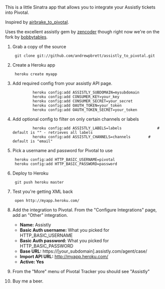 This is a little Sinatra app that allows you to integrate your Assistly tickets into Pivotal. 

Inspired by [airbrake_to_pivotal](https://github.com/steveh/airbrake_to_pivotal).

Uses the excellent assistly gem by [zencoder](https://github.com/zencoder/assistly) though right now we're on the fork by [bobbytables](https://github.com/bobbytables/assistly).

1. Grab a copy of the source

        git clone git://github.com/andrewpbrett/assistly_to_pivotal.git

2. Create a Heroku app

        heroku create myapp

3. Add required config from your assistly API page.

				heroku config:add ASSISTLY_SUBDOMAIN=mysubdomain
				heroku config:add CONSUMER_KEY=your_key
				heroku config:add CONSUMER_SECRET=your_secret
				heroku config:add OAUTH_TOKEN=your_token
				heroku config:add OAUTH_TOKEN_SECRET=your_token
				
4. Add optional config to filter on only certain channels or labels

				heroku config:add ASSISTLY_LABELS=labels				# default is "" - retrieves all labels
				heroku config:add ASSISTLY_CHANNELS=channels		# default is "email"
				
5. Pick a username and password for Pivotal to use

        heroku config:add HTTP_BASIC_USERNAME=pivotal
        heroku config:add HTTP_BASIC_PASSWORD=password

6. Deploy to Heroku

        git push heroku master

7. Test you're getting XML back

        open http://myapp.heroku.com/

8. Add the integration to Pivotal. From the "Configure Integrations" page, add an "Other" integration.

    * **Name:** Assistly
    * **Basic Auth username:** What you picked for HTTP_BASIC_USERNAME
    * **Basic Auth password:** What you picked for HTTP_BASIC_PASSWORD
    * **Base URL:** https://[your_subdomain].assistly.com/agent/case/
    * **Import API URL:** http://myapp.heroku.com/
    * **Active: Yes**

9. From the "More" menu of Pivotal Tracker you should see "Assistly"

10. Buy me a beer.
